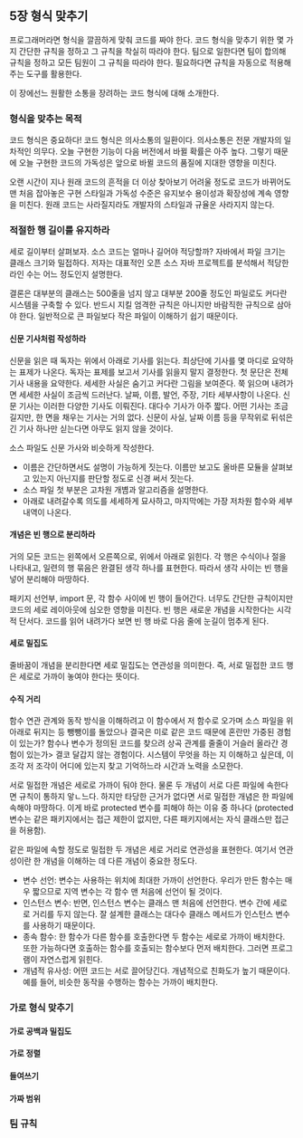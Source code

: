 ## 5장 형식 맞추기

프로그래머라면 형식을 깔끔하게 맞춰 코드를 짜야 한다. 코드 형식을 맞추기 위한 몇 가지 간단한 규칙을 정하고 그 규칙을 착실히 따라야 한다. 팀으로 일한다면 팀이 합의해 규칙을 정하고 모든 팀원이 그 규칙을 따라야 한다. 필요하다면 규칙을 자동으로 적용해주는 도구를 활용한다.

이 장에선느 원활한 소통을 장려하는 코드 형식에 대해 소개한다.

### 형식을 맞추는 목적

코드 형식은 중요하다! 코드 형식은 의사소통의 일환이다. 의사소통은 전문 개발자의 일차적인 의무다. 오늘 구현한 기능이 다음 버전에서 바뀔 확률은 아주 높다. 그렇기 때문에 오늘 구현한 코드의 가독성은 앞으로 바뀔 코드의 품질에 지대한 영향을 미친다. 

오랜 시간이 지나 원래 코드의 흔적을 더 이상 찾아보기 어려울 정도로 코드가 바뀌어도 맨 처음 잡아놓은 구현 스타일과 가독성 수준은 유지보수 용이성과 확장성에 계속 영향을 미친다. 원래 코드는 사라질지라도 개발자의 스타일과 규율운 사라지지 않는다.

### 적절한 행 길이를 유지하라

세로 길이부터 살펴보자. 소스 코드는 얼마나 길어야 적당할까? 자바에서 파일 크기는 클래스 크기와 밀접하다. 저자는 대표적인 오픈 소스 자바 프로젝트를 분석해서 적당한 라인 수는 어느 정도인지 설명한다. 

결론은 대부분의 클래스는 500줄을 넘지 않고 대부분 200줄 정도인 파일로도 커다란 시스템을 구축할 수 있다. 반드시 지킬 엄격한 규칙은 아니지만 바람직한 규칙으로 삼아야 한다. 일반적으로 큰 파일보다 작은 파일이 이해하기 쉽기 때문이다.

#### 신문 기사처럼 작성하라

신문을 읽은 때 독자는 위에서 아래로 기사를 읽는다. 최상단에 기사를 몇 마디로 요약하는 표제가 나온다. 독자는 표제를 보고서 기사를 읽을지 말지 결정한다. 첫 문단은 전체 기사 내용을 요약한다. 세세한 사실은 숨기고 커다란 그림을 보여준다. 쭉 읽으며 내려가면 세세한 사실이 조금씩 드러난다. 날짜, 이름, 발언, 주장, 기타 세부사항이 나온다. 신문 기사는 이러한 다양한 기사도 이뤄진다. 대다수 기사가 아주 짧다. 어떤 기사는 조금 길지만, 한 면을 채우는 기사는 거의 없다. 신문이 사실, 날짜 이름 등을 무작위로 뒤섞은 긴 기사 하나만 싣는다면 아무도 읽지 않을 것이다.

소스 파일도 신문 가사와 비슷하게 작성한다. 
- 이름은 간단하면서도 설명이 가능하게 짓는다. 이름만 보고도 올바른 모듈을 살펴보고 있는지 아닌지를 판단할 정도로 신경 써서 짓는다.
- 소스 파일 첫 부분은 고차원 개볌과 알고리즘을 설명한다. 
- 아래로 내려갈수록 의도를 세세하게 묘사하고, 마지막에는 가장 저차원 함수와 세부 내역이 나온다.

#### 개념은 빈 행으로 분리하라

거의 모든 코드는 왼쪽에서 오른쪽으로, 위에서 아래로 읽힌다. 각 행은 수식이나 절을 나타내고, 일련의 행 묶음은 완결된 생각 하나를 표현한다. 따라서 생각 사이는 빈 행을 넣어 분리해야 마땅하다.

패키지 선언부, import 문, 각 함수 사이에 빈 행이 들어간다. 너무도 간단한 규칙이지만 코드의 세로 레이아웃에 심오한 영향을 미친다. 빈 행은 새로운 개념을 시작한다는 시각적 단서다. 코드를 읽어 내려가다 보면 빈 행 바로 다음 줄에 눈길이 멈추게 된다.

#### 세로 밀집도

줄바꿈이 개념을 분리한다면 세로 밀집도는 연관성을 의미한다. 즉, 서로 밀접한 코드 행은 세로로 가까이 놓여야 한다는 뜻이다. 

#### 수직 거리

함수 연관 관계와 동작 방식을 이해하려고 이 함수에서 저 함수로 오가며 소스 파일을 위아래로 뒤지는 등 뺑뺑이를 돌았으나 결국은 미로 같은 코드 때문에 혼란만 가중된 경험이 있는가? 함수나 변수가 정의된 코드를 찾으려 상곡 관계를 줄줄이 거슬러 올라간 경험이 있는가> 결코 달갑지 않는 경험이다. 시스템이 무엇을 하는 지 이해하고 싶은데, 이 조각 저 조각이 어디에 있는지 찾고 기억하느라 시간과 노력을 소모한다.

서로 밀접한 개념은 세로로 가까이 둬야 한다. 물론 두 개념이 서로 다른 파일에 속한다면 규칙이 통하지 앟ㄴ느다. 하지만 타당한 근거가 없다면 서로 밀접한 개념은 한 파일에 속해야 마땅하다. 이게 바로 protected  변수를 피해야 하는 이유 중 하나다 (protected 변수는 같은 패키지에서는 접근 제한이 없지만, 다른 패키지에서는 자식 클래스만 접근을 허용함).

같은 파일에 속할 정도로 밀접한 두 개념은 세로 거리로 연관성을 표현한다. 여기서 연관성이란 한 개념을 이해하는 데 다른 개념이 중요한 정도다.

- 변수 선언: 변수는 사용하는 위치에 최대한 가까이 선언한다. 우리가 만든 함수는 매우 짧으므로 지역 변수는 각 함수 맨 처음에 선언이 될 것이다.
- 인스턴스 변수: 반면, 인스턴스 변수는 클래스 맨 처음에 선언한다. 변수 간에 세로로 거리를 두지 않는다. 잘 설계한 클래스는 대다수 클래스 메서드가 인스턴스 변수를 사용하기 때문이다. 
- 종속 함수: 한 함수가 다른 함수를 호출한다면 두 함수는 세로로 가까이 배치한다. 또한 가능하다면 호출하는 함수를 호출되는 함수보다 먼저 배치한다. 그러면 프로그램이 자연스럽게 읽힌다. 
- 개념적 유사성: 어떤 코드는 서로 끌어당긴다. 개념적으로 친화도가 높기 때문이다. 예를 들어, 비슷한 동작을 수행하는 함수는 가까이 배치한다.

### 가로 형식 맞추기



#### 가로 공백과 밀집도

#### 가로 정렬

#### 들여쓰기

#### 가짜 범위

### 팀 규칙
